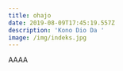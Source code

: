 ```yaml
---
title: ohajo
date: 2019-08-09T17:45:19.557Z
description: 'Kono Dio Da '
image: /img/indeks.jpg
---
```

AAAA
